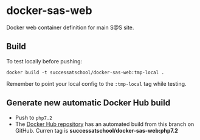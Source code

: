 # docker-sas-web

Docker web container definition for main S@S site.

## Build

To test locally before pushing:

    docker build -t successatschool/docker-sas-web:tmp-local .

Remember to point your local config to the `:tmp-local` tag while testing.

## Generate new automatic Docker Hub build

* Push to `php7.2`
* The [Docker Hub repository](https://cloud.docker.com/u/successatschool/repository/docker/successatschool/docker-sas-web/general)
has an automated build from this branch on GitHub. Curren tag is **successatschool/docker-sas-web:php7.2**
